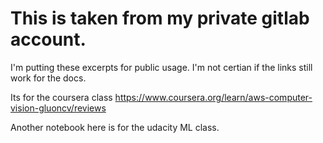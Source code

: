 # This is taken from my private gitlab account.

I'm putting these excerpts for public usage.  I'm not certian if 
the links still work for the docs.

Its for the coursera class https://www.coursera.org/learn/aws-computer-vision-gluoncv/reviews

Another notebook here is for the udacity ML class.  
